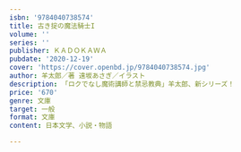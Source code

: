 ```yaml
---
isbn: '9784040738574'
title: 古き掟の魔法騎士I
volume: ''
series: ''
publisher: ＫＡＤＯＫＡＷＡ
pubdate: '2020-12-19'
cover: 'https://cover.openbd.jp/9784040738574.jpg'
author: 羊太郎／著 遠坂あさぎ／イラスト
description: 「ロクでなし魔術講師と禁忌教典」羊太郎、新シリーズ！
price: '670'
genre: 文庫
target: 一般
format: 文庫
content: 日本文学、小説・物語

---
```

